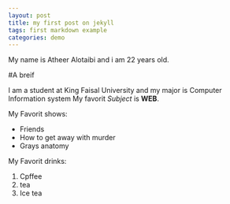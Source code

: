 ```yaml
---
layout: post
title: my first post on jekyll
tags: first markdown example
categories: demo
---
```

My name is Atheer Alotaibi and i am 22 years old.


#A breif

I am a student at King Faisal University and my major is Computer Information system 
My favorit *Subject* is **WEB**.

My Favorit shows:

- Friends
- How to get away with murder
- Grays anatomy

My Favorit drinks:

1. Cpffee
2. tea
3. Ice tea


